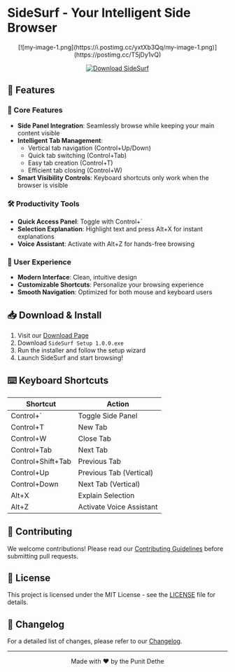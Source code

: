 # SideSurf - Your Intelligent Side Browser

<div align="center">
  [![my-image-1.png](https://i.postimg.cc/yxtXb3Qq/my-image-1.png)](https://postimg.cc/T5jDy1vQ)
  
  [![Download SideSurf](https://img.shields.io/badge/Download-SideSurf-blue?style=for-the-badge&logo=windows)](https://drive.google.com/drive/folders/1w5jvPfKOgPQ721JeD3oR3c0GN5qjMwGK?usp=sharing)
</div>

## 🌟 Features

### 🎯 Core Features
- **Side Panel Integration**: Seamlessly browse while keeping your main content visible
- **Intelligent Tab Management**: 
  - Vertical tab navigation (Control+Up/Down)
  - Quick tab switching (Control+Tab)
  - Easy tab creation (Control+T)
  - Efficient tab closing (Control+W)
- **Smart Visibility Controls**: Keyboard shortcuts only work when the browser is visible

### 🛠️ Productivity Tools
- **Quick Access Panel**: Toggle with Control+`
- **Selection Explanation**: Highlight text and press Alt+X for instant explanations
- **Voice Assistant**: Activate with Alt+Z for hands-free browsing

### 🎨 User Experience
- **Modern Interface**: Clean, intuitive design
- **Customizable Shortcuts**: Personalize your browsing experience
- **Smooth Navigation**: Optimized for both mouse and keyboard users

## 📥 Download & Install

1. Visit our [Download Page](https://drive.google.com/drive/folders/1xbnh90utRbWriRNcO3yXN8ly-TnFxT62?usp=sharing)
2. Download `SideSurf Setup 1.0.0.exe`
3. Run the installer and follow the setup wizard
4. Launch SideSurf and start browsing!

## ⌨️ Keyboard Shortcuts

| Shortcut | Action |
|----------|--------|
| Control+` | Toggle Side Panel |
| Control+T | New Tab |
| Control+W | Close Tab |
| Control+Tab | Next Tab |
| Control+Shift+Tab | Previous Tab |
| Control+Up | Previous Tab (Vertical) |
| Control+Down | Next Tab (Vertical) |
| Alt+X | Explain Selection |
| Alt+Z | Activate Voice Assistant |

## 🤝 Contributing

We welcome contributions! Please read our [Contributing Guidelines](CONTRIBUTING.md) before submitting pull requests.

## 📜 License

This project is licensed under the MIT License - see the [LICENSE](LICENSE) file for details.

## 📝 Changelog

For a detailed list of changes, please refer to our [Changelog](CHANGELOG.md).

---

<div align="center">
  <p>Made with ❤️ by the Punit Dethe</p>
</div>
 
